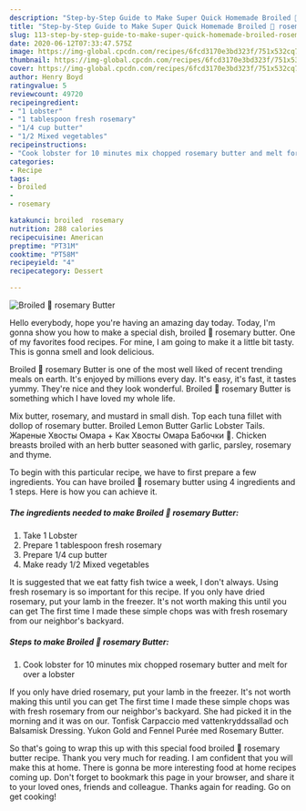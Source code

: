 ```yaml
---
description: "Step-by-Step Guide to Make Super Quick Homemade Broiled 🦞 rosemary Butter"
title: "Step-by-Step Guide to Make Super Quick Homemade Broiled 🦞 rosemary Butter"
slug: 113-step-by-step-guide-to-make-super-quick-homemade-broiled-rosemary-butter
date: 2020-06-12T07:33:47.575Z
image: https://img-global.cpcdn.com/recipes/6fcd3170e3bd323f/751x532cq70/broiled-🦞-rosemary-butter-recipe-main-photo.jpg
thumbnail: https://img-global.cpcdn.com/recipes/6fcd3170e3bd323f/751x532cq70/broiled-🦞-rosemary-butter-recipe-main-photo.jpg
cover: https://img-global.cpcdn.com/recipes/6fcd3170e3bd323f/751x532cq70/broiled-🦞-rosemary-butter-recipe-main-photo.jpg
author: Henry Boyd
ratingvalue: 5
reviewcount: 49720
recipeingredient:
- "1 Lobster"
- "1 tablespoon fresh rosemary"
- "1/4 cup butter"
- "1/2 Mixed vegetables"
recipeinstructions:
- "Cook lobster for 10 minutes mix chopped rosemary butter and melt for over a lobster"
categories:
- Recipe
tags:
- broiled
- 
- rosemary

katakunci: broiled  rosemary 
nutrition: 288 calories
recipecuisine: American
preptime: "PT31M"
cooktime: "PT58M"
recipeyield: "4"
recipecategory: Dessert

---
```



![Broiled 🦞 rosemary Butter](https://img-global.cpcdn.com/recipes/6fcd3170e3bd323f/751x532cq70/broiled-🦞-rosemary-butter-recipe-main-photo.jpg)

Hello everybody, hope you're having an amazing day today. Today, I'm gonna show you how to make a special dish, broiled 🦞 rosemary butter. One of my favorites food recipes. For mine, I am going to make it a little bit tasty. This is gonna smell and look delicious.

Broiled 🦞 rosemary Butter is one of the most well liked of recent trending meals on earth. It's enjoyed by millions every day. It's easy, it's fast, it tastes yummy. They're nice and they look wonderful. Broiled 🦞 rosemary Butter is something which I have loved my whole life.

Mix butter, rosemary, and mustard in small dish. Top each tuna fillet with dollop of rosemary butter. Broiled Lemon Butter Garlic Lobster Tails. Жареные Хвосты Омара + Как Хвосты Омара Бабочки 🦞. Chicken breasts broiled with an herb butter seasoned with garlic, parsley, rosemary and thyme.


To begin with this particular recipe, we have to first prepare a few ingredients. You can have broiled 🦞 rosemary butter using 4 ingredients and 1 steps. Here is how you can achieve it.

<!--inarticleads1-->

##### The ingredients needed to make Broiled 🦞 rosemary Butter:

1. Take 1 Lobster
1. Prepare 1 tablespoon fresh rosemary
1. Prepare 1/4 cup butter
1. Make ready 1/2 Mixed vegetables


It is suggested that we eat fatty fish twice a week, I don&#39;t always. Using fresh rosemary is so important for this recipe. If you only have dried rosemary, put your lamb in the freezer. It&#39;s not worth making this until you can get The first time I made these simple chops was with fresh rosemary from our neighbor&#39;s backyard. 

<!--inarticleads2-->

##### Steps to make Broiled 🦞 rosemary Butter:

1. Cook lobster for 10 minutes mix chopped rosemary butter and melt for over a lobster


If you only have dried rosemary, put your lamb in the freezer. It&#39;s not worth making this until you can get The first time I made these simple chops was with fresh rosemary from our neighbor&#39;s backyard. She had picked it in the morning and it was on our. Tonfisk Carpaccio med vattenkryddssallad och Balsamisk Dressing. Yukon Gold and Fennel Purée med Rosemary Butter. 

So that's going to wrap this up with this special food broiled 🦞 rosemary butter recipe. Thank you very much for reading. I am confident that you will make this at home. There is gonna be more interesting food at home recipes coming up. Don't forget to bookmark this page in your browser, and share it to your loved ones, friends and colleague. Thanks again for reading. Go on get cooking!
